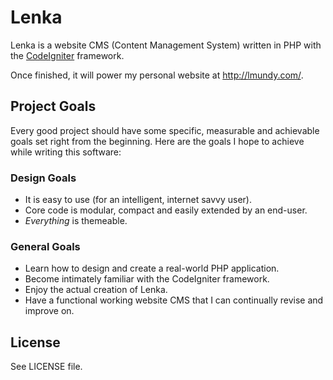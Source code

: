 # Lenka

Lenka is a website CMS (Content Management System) written in PHP with the [CodeIgniter](http://codeigniter.com/) framework.

Once finished, it will power my personal website at <http://lmundy.com/>.

## Project Goals

Every good project should have some specific, measurable and achievable goals set right from the beginning. Here are the goals I hope to achieve while writing this software:

### Design Goals

- It is easy to use (for an intelligent, internet savvy user).
- Core code is modular, compact and easily extended by an end-user.
- *Everything* is themeable.

### General Goals

- Learn how to design and create a real-world PHP application.
- Become intimately familiar with the CodeIgniter framework.
- Enjoy the actual creation of Lenka.
- Have a functional working website CMS that I can continually revise and improve on.

## License

See LICENSE file.
